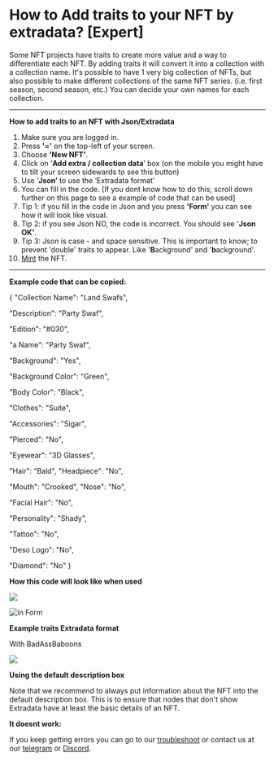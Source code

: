 # How to Add traits to your NFT by extradata? \[Expert]

Some NFT projects have traits to create more value and a way to differentiate each NFT. By adding traits it will convert it into a collection with a collection name. It's possible to have 1 very big collection of NFTs, but also possible to make different collections of the same NFT series. (i.e. first season, second season, etc.) You can decide your own names for each collection. &#x20;

****

**How to add traits to an NFT with Json/Extradata**

1. Make sure you are logged in.&#x20;
2. Press **'='** on the top-left of your screen.&#x20;
3. Choose **'New NFT'**.
4. Click on ‘**Add extra / collection data**’ box (on the mobile you might have to tilt your screen sidewards to see this button)
5. &#x20;Use ‘**Json’** to use the ‘Extradata format’
6. You can fill in the code. \[If you dont know how to do this; scroll down further on this page to see a example of code that can be used]
7. Tip 1: if you fill in the code in Json and you press **'Form'** you can see how it will look like visual.&#x20;
8. Tip 2: if you see Json NO, the code is incorrect. You should see '**Json OK'**.&#x20;
9. Tip 3: Json is case - and space sensitive. This is important to know; to prevent 'double' traits to  appear. Like '**B**ackground' and '**b**ackground'.&#x20;
10. [Mint](how-do-you-mint-sell-an-nft.md) the NFT.&#x20;

****

&#x20;

**Example code that can be copied:**

{ "Collection Name": "Land Swafs",&#x20;

"Description": "Party Swaf",&#x20;

"Edition": "#030",&#x20;

"a Name": "Party Swaf",&#x20;

"Background": "Yes",&#x20;

"Background Color": "Green",&#x20;

"Body Color": "Black",&#x20;

"Clothes": "Suite",&#x20;

"Accessories": "Sigar",&#x20;

"Pierced": "No",&#x20;

"Eyewear": "3D Glasses",&#x20;

"Hair": "Bald", "Headpiece": "No",&#x20;

"Mouth": "Crooked", "Nose": "No",&#x20;

"Facial Hair": "No",&#x20;

"Personality": "Shady",&#x20;

"Tattoo": "No",&#x20;

"Deso Logo": "No",&#x20;

"Diamond": "No" }



**How this code will look like when used**

![](../../.gitbook/assets/20220429\_115427.jpg)

![in Form](../../.gitbook/assets/20220428\_153521.jpg)









**Example traits Extradata format**

With BadAssBaboons

![](<../../.gitbook/assets/Traits\_Json\_extradata \[Picture].png>)

**Using the default description box**

Note that we recommend to always put information about the NFT into the default description box. This is to ensure that nodes that don't show Extradata have at least the basic details of an NFT.



**It doesnt work:**

If you keep getting errors you can go to our [troubleshoot](../../troubleshoot/troubleshoot.md) or contact us at our [telegram](https://t.me/+qdNeX8CYB\_swZTQx) or [Discord](https://discord.gg/jQ34WMMZce).&#x20;
